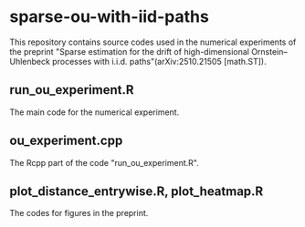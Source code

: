 # sparse-ou-with-iid-paths
This repository contains source codes used in the numerical experiments of the preprint "Sparse estimation for the drift of high-dimensional Ornstein–Uhlenbeck processes with i.i.d. paths"(arXiv:2510.21505 [math.ST]).

## run_ou_experiment.R
The main code for the numerical experiment.

## ou_experiment.cpp
The Rcpp part of the code "run_ou_experiment.R".

## plot_distance_entrywise.R, plot_heatmap.R
The codes for figures in the preprint.
